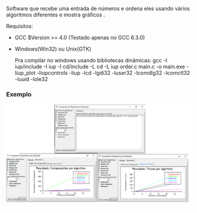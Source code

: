 Software que recebe uma entrada de números e ordena eles usando vários algoritmos diferentes e mostra gráficos .

Requisitos:
- GCC $Version >= 4.0 (Testado apenas no GCC 6.3.0)
- Windows(Win32) ou Unix(GTK)

	Pra compilar no windows usando bibliotecas dinâmicas:
	gcc -I iup/include -I iup -I cd/include -L cd -L iup order.c main.c -o main.exe -liup_plot -liupcontrols -liup -lcd -lgdi32 -luser32 -lcomdlg32 -lcomctl32 -luuid -lole32
### Exemplo
![Telas](https://raw.githubusercontent.com/danillolima/comparador-algoritmos/master/docs/telas.png)
